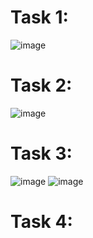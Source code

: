 # Task 1:
![image](https://github.com/user-attachments/assets/f8583060-72d8-46f4-9b35-3bdb320b02c7)

# Task 2:
![image](https://github.com/user-attachments/assets/59070b1f-f138-4782-a45a-fed12d9ff7eb)

# Task 3:
![image](https://github.com/user-attachments/assets/0e538f1c-2d1f-488a-8f5d-19722759ad5d)
![image](https://github.com/user-attachments/assets/4849db5f-013b-411f-940a-39cf1790be60)

# Task 4:
